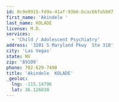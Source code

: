 ```yaml
---
id: 0c9e9915-fd9a-41af-93b6-bcac66fa50d7
first_name: 'Akindele '
last_name: KOLADE
license: M.D.
services:
  - 'Child / Adolescent Psychiatry'
address: '3201 S Maryland Pkwy  Ste 318'
city: 'Las Vegas'
state: NV
zip: '89109'
phone: 702-629-7490
title: 'Akindele  KOLADE'
_geoloc:
  lng: -115.14796
  lat: 36.126038
---
```

